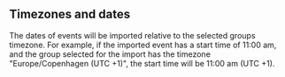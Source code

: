 ## Timezones and dates

The dates of events will be imported relative to the selected groups timezone.
For example, if the imported event has a start time of 11:00 am, and the group
selected for the import has the timezone "Europe/Copenhagen (UTC +1)", the start
time will be 11:00 am (UTC +1).
